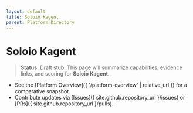 ```yaml
---
layout: default
title: Soloio Kagent
parent: Platform Directory
---
```


# Soloio Kagent

> **Status:** Draft stub. This page will summarize capabilities, evidence links, and scoring for **Soloio Kagent**.

- See the [Platform Overview]({ '/platform-overview' | relative_url }) for a comparative snapshot.
- Contribute updates via [Issues]({ site.github.repository_url }/issues) or [PRs]({ site.github.repository_url }/pulls).
